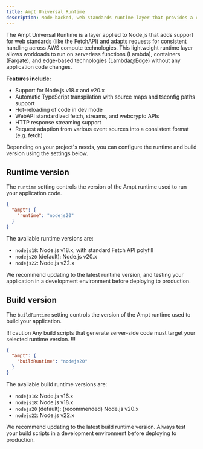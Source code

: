 ```yaml
---
title: Ampt Universal Runtime
description: Node-backed, web standards runtime layer that provides a consistent execution environment across serverless, containers, and edge-based technologies.
---
```


The Ampt Universal Runtime is a layer applied to Node.js that adds support for web standards (like the FetchAPI) and adapts requests for consistent handling across AWS compute technologies. This lightweight runtime layer allows workloads to run on serverless functions (Lambda), containers (Fargate), and edge-based technologies (Lambda@Edge) without any application code changes.

**Features include:**

- Support for Node.js v18.x and v20.x
- Automatic TypeScript transpilation with source maps and tsconfig paths support
- Hot-reloading of code in dev mode
- WebAPI standardized fetch, streams, and webcrypto APIs
- HTTP response streaming support
- Request adaption from various event sources into a consistent format (e.g. fetch)

Depending on your project's needs, you can configure the runtime and build version using the settings below.

## Runtime version

The `runtime` setting controls the version of the Ampt runtime used to run your application code.

```json title=package.json, copy=false
{
  "ampt": {
    "runtime": "nodejs20"
  }
}
```

The available runtime versions are:

- `nodejs18`: Node.js v18.x, with standard Fetch API polyfill
- `nodejs20` (default): Node.js v20.x
- `nodejs22`: Node.js v22.x

We recommend updating to the latest runtime version, and testing your application in a development environment before deploying to production.

## Build version

The `buildRuntime` setting controls the version of the Ampt runtime used to build your application.

!!! caution
Any build scripts that generate server-side code must target your selected runtime version.
!!!

```json title=package.json, copy=false
{
  "ampt": {
    "buildRuntime": "nodejs20"
  }
}
```

The available build runtime versions are:

- `nodejs16`: Node.js v16.x
- `nodejs18`: Node.js v18.x
- `nodejs20` (default): (recommended) Node.js v20.x
- `nodejs22`: Node.js v22.x

We recommend updating to the latest build runtime version. Always test your build scripts in a development environment before deploying to production.

[contact-us]: https://getampt.com/contact
